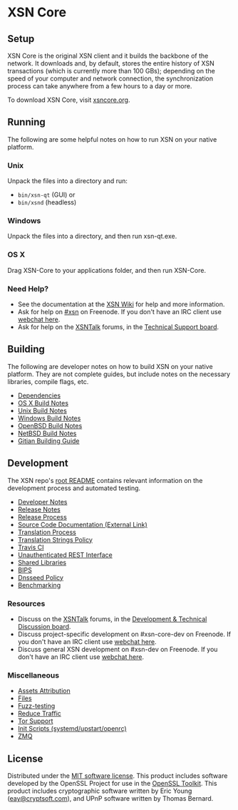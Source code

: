 XSN Core
=============

Setup
---------------------
XSN Core is the original XSN client and it builds the backbone of the network. It downloads and, by default, stores the entire history of XSN transactions (which is currently more than 100 GBs); depending on the speed of your computer and network connection, the synchronization process can take anywhere from a few hours to a day or more.

To download XSN Core, visit [xsncore.org](https://xsncore.org/en/releases/).

Running
---------------------
The following are some helpful notes on how to run XSN on your native platform.

### Unix

Unpack the files into a directory and run:

- `bin/xsn-qt` (GUI) or
- `bin/xsnd` (headless)

### Windows

Unpack the files into a directory, and then run xsn-qt.exe.

### OS X

Drag XSN-Core to your applications folder, and then run XSN-Core.

### Need Help?

* See the documentation at the [XSN Wiki](https://en.xsn.it/wiki/Main_Page)
for help and more information.
* Ask for help on [#xsn](http://webchat.freenode.net?channels=xsn) on Freenode. If you don't have an IRC client use [webchat here](http://webchat.freenode.net?channels=xsn).
* Ask for help on the [XSNTalk](https://xsntalk.org/) forums, in the [Technical Support board](https://xsntalk.org/index.php?board=4.0).

Building
---------------------
The following are developer notes on how to build XSN on your native platform. They are not complete guides, but include notes on the necessary libraries, compile flags, etc.

- [Dependencies](dependencies.md)
- [OS X Build Notes](build-osx.md)
- [Unix Build Notes](build-unix.md)
- [Windows Build Notes](build-windows.md)
- [OpenBSD Build Notes](build-openbsd.md)
- [NetBSD Build Notes](build-netbsd.md)
- [Gitian Building Guide](gitian-building.md)

Development
---------------------
The XSN repo's [root README](/README.md) contains relevant information on the development process and automated testing.

- [Developer Notes](developer-notes.md)
- [Release Notes](release-notes.md)
- [Release Process](release-process.md)
- [Source Code Documentation (External Link)](https://dev.visucore.com/xsn/doxygen/)
- [Translation Process](translation_process.md)
- [Translation Strings Policy](translation_strings_policy.md)
- [Travis CI](travis-ci.md)
- [Unauthenticated REST Interface](REST-interface.md)
- [Shared Libraries](shared-libraries.md)
- [BIPS](bips.md)
- [Dnsseed Policy](dnsseed-policy.md)
- [Benchmarking](benchmarking.md)

### Resources
* Discuss on the [XSNTalk](https://xsntalk.org/) forums, in the [Development & Technical Discussion board](https://xsntalk.org/index.php?board=6.0).
* Discuss project-specific development on #xsn-core-dev on Freenode. If you don't have an IRC client use [webchat here](http://webchat.freenode.net/?channels=xsn-core-dev).
* Discuss general XSN development on #xsn-dev on Freenode. If you don't have an IRC client use [webchat here](http://webchat.freenode.net/?channels=xsn-dev).

### Miscellaneous
- [Assets Attribution](assets-attribution.md)
- [Files](files.md)
- [Fuzz-testing](fuzzing.md)
- [Reduce Traffic](reduce-traffic.md)
- [Tor Support](tor.md)
- [Init Scripts (systemd/upstart/openrc)](init.md)
- [ZMQ](zmq.md)

License
---------------------
Distributed under the [MIT software license](/COPYING).
This product includes software developed by the OpenSSL Project for use in the [OpenSSL Toolkit](https://www.openssl.org/). This product includes
cryptographic software written by Eric Young ([eay@cryptsoft.com](mailto:eay@cryptsoft.com)), and UPnP software written by Thomas Bernard.
